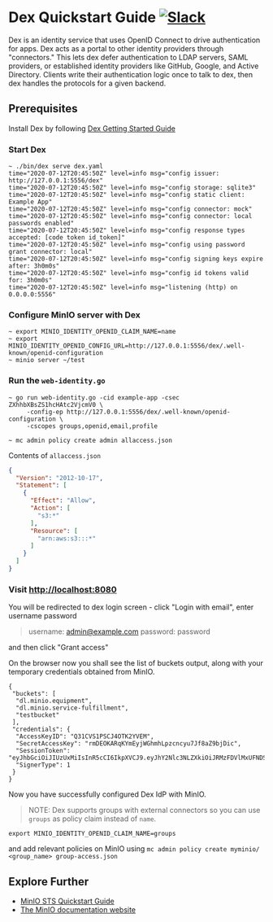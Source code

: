 # Dex Quickstart Guide [![Slack](https://slack.min.io/slack?type=svg)](https://slack.min.io)

Dex is an identity service that uses OpenID Connect to drive authentication for apps. Dex acts as a portal to other identity providers through "connectors." This lets dex defer authentication to LDAP servers, SAML providers, or established identity providers like GitHub, Google, and Active Directory. Clients write their authentication logic once to talk to dex, then dex handles the protocols for a given backend.

## Prerequisites

Install Dex by following [Dex Getting Started Guide](https://dexidp.io/docs/getting-started/)

### Start Dex

```
~ ./bin/dex serve dex.yaml
time="2020-07-12T20:45:50Z" level=info msg="config issuer: http://127.0.0.1:5556/dex"
time="2020-07-12T20:45:50Z" level=info msg="config storage: sqlite3"
time="2020-07-12T20:45:50Z" level=info msg="config static client: Example App"
time="2020-07-12T20:45:50Z" level=info msg="config connector: mock"
time="2020-07-12T20:45:50Z" level=info msg="config connector: local passwords enabled"
time="2020-07-12T20:45:50Z" level=info msg="config response types accepted: [code token id_token]"
time="2020-07-12T20:45:50Z" level=info msg="config using password grant connector: local"
time="2020-07-12T20:45:50Z" level=info msg="config signing keys expire after: 3h0m0s"
time="2020-07-12T20:45:50Z" level=info msg="config id tokens valid for: 3h0m0s"
time="2020-07-12T20:45:50Z" level=info msg="listening (http) on 0.0.0.0:5556"
```

### Configure MinIO server with Dex

```
~ export MINIO_IDENTITY_OPENID_CLAIM_NAME=name
~ export MINIO_IDENTITY_OPENID_CONFIG_URL=http://127.0.0.1:5556/dex/.well-known/openid-configuration
~ minio server ~/test
```

### Run the `web-identity.go`

```
~ go run web-identity.go -cid example-app -csec ZXhhbXBsZS1hcHAtc2VjcmV0 \
     -config-ep http://127.0.0.1:5556/dex/.well-known/openid-configuration \
     -cscopes groups,openid,email,profile
```

```
~ mc admin policy create admin allaccess.json
```

Contents of `allaccess.json`

```json
{
  "Version": "2012-10-17",
  "Statement": [
    {
      "Effect": "Allow",
      "Action": [
        "s3:*"
      ],
      "Resource": [
        "arn:aws:s3:::*"
      ]
    }
  ]
}
```

### Visit <http://localhost:8080>

You will be redirected to dex login screen - click "Login with email", enter username password
> username: admin@example.com
> password: password

and then click "Grant access"

On the browser now you shall see the list of buckets output, along with your temporary credentials obtained from MinIO.

```
{
 "buckets": [
  "dl.minio.equipment",
  "dl.minio.service-fulfillment",
  "testbucket"
 ],
 "credentials": {
  "AccessKeyID": "Q31CVS1PSCJ4OTK2YVEM",
  "SecretAccessKey": "rmDEOKARqKYmEyjWGhmhLpzcncyu7Jf8aZ9bjDic",
  "SessionToken": "eyJhbGciOiJIUzUxMiIsInR5cCI6IkpXVCJ9.eyJhY2Nlc3NLZXkiOiJRMzFDVlMxUFNDSjRPVEsyWVZFTSIsImF0X2hhc2giOiI4amItZFE2OXRtZEVueUZaMUttNWhnIiwiYXVkIjoiZXhhbXBsZS1hcHAiLCJlbWFpbCI6ImFkbWluQGV4YW1wbGUuY29tIiwiZW1haWxfdmVyaWZpZWQiOnRydWUsImV4cCI6IjE1OTQ2MDAxODIiLCJpYXQiOjE1OTQ1ODkzODQsImlzcyI6Imh0dHA6Ly8xMjcuMC4wLjE6NTU1Ni9kZXgiLCJuYW1lIjoiYWRtaW4iLCJzdWIiOiJDaVF3T0dFNE5qZzBZaTFrWWpnNExUUmlOek10T1RCaE9TMHpZMlF4TmpZeFpqVTBOallTQld4dlkyRnMifQ.nrbzIJz99Om7TvJ04jnSTmhvlM7aR9hMM1Aqjp2ONJ1UKYCvegBLrTu6cYR968_OpmnAGJ8vkd7sIjUjtR4zbw",
  "SignerType": 1
 }
}
```

Now you have successfully configured Dex IdP with MinIO.

> NOTE: Dex supports groups with external connectors so you can use `groups` as policy claim instead of `name`.

```
export MINIO_IDENTITY_OPENID_CLAIM_NAME=groups
```

and add relevant policies on MinIO using `mc admin policy create myminio/ <group_name> group-access.json`

## Explore Further

- [MinIO STS Quickstart Guide](https://docs.min.io/community/minio-object-store/developers/security-token-service.html)
- [The MinIO documentation website](https://docs.min.io/community/minio-object-store/index.html)
